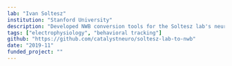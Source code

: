 ```yaml
---
lab: "Ivan Soltesz"
institution: "Stanford University"
description: "Developed NWB conversion tools for the Soltesz lab's neuroscience datasets. The tools facilitate the standardization of experimental data into the NWB format, supporting the lab's research in neural circuit dynamics and computational neuroscience."
tags: ["electrophysiology", "behavioral tracking"]
github: "https://github.com/catalystneuro/soltesz-lab-to-nwb"
date: "2019-11"
funded_project: ""
---
```

